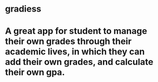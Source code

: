 # gradiess
# A great app for student to manage their own grades through their academic lives, in which they can add their own grades, and calculate their own gpa.
